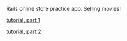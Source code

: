 Rails online store practice app. Selling movies!

[tutorial, part 1](http://www.sitepoint.com/build-online-store-rails/)

[tutorial, part 2](http://www.sitepoint.com/integrate-braintree-payments-rails/)